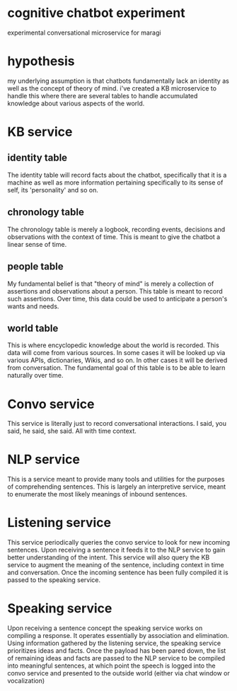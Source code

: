 # cognitive chatbot experiment
experimental conversational microservice for maragi

# hypothesis

my underlying assumption is that chatbots fundamentally lack an identity as well as the concept of theory of mind. i've created a KB microservice to handle this where there are several tables to handle accumulated knowledge about various aspects of the world. 

# KB service

## identity table

The identity table will record facts about the chatbot, specifically that it is a machine as well as more information pertaining specifically to its sense of self, its 'personality' and so on. 

## chronology table

The chronology table is merely a logbook, recording events, decisions and observations with the context of time. This is meant to give the chatbot a linear sense of time. 

## people table

My fundamental belief is that "theory of mind" is merely a collection of assertions and observations about a person. This table is meant to record such assertions. Over time, this data could be used to anticipate a person's wants and needs.

## world table

This is where encyclopedic knowledge about the world is recorded. This data will come from various sources. In some cases it will be looked up via various APIs, dictionaries, Wikis, and so on. In other cases it will be derived from conversation. The fundamental goal of this table is to be able to learn naturally over time. 

# Convo service

This service is literally just to record conversational interactions. I said, you said, he said, she said. All with time context. 

# NLP service

This is a service meant to provide many tools and utilities for the purposes of comprehending sentences. This is largely an interpretive service, meant to enumerate the most likely meanings of inbound sentences. 

# Listening service

This service periodically queries the convo service to look for new incoming sentences. Upon receiving a sentence it feeds it to the NLP service to gain better understanding of the intent. This service will also query the KB service to augment the meaning of the sentence, including context in time and conversation. Once the incoming sentence has been fully compiled it is passed to the speaking service.

# Speaking service

Upon receiving a sentence concept the speaking service works on compiling a response. It operates essentially by association and elimination. Using information gathered by the listening service, the speaking service prioritizes ideas and facts. Once the payload has been pared down, the list of remaining ideas and facts are passed to the NLP service to be compiled into meaningful sentences, at which point the speech is logged into the convo service and presented to the outside world (either via chat window or vocalization)
